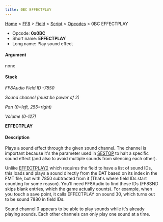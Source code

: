 ```yaml
---
title: 0BC EFFECTPLAY
---
```


[Home](../../../../Main%20Page.md) > [FF8](../../../../FF8.md) > [Field](../../../Field.md) > [Script](../../Script.md) > [Opcodes](../Opcodes.md) > 0BC EFFECTPLAY

-   Opcode: **0x0BC**
-   Short name: **EFFECTPLAY**
-   Long name: Play sound effect

#### Argument

none

#### Stack

  
*FF8Audio Field ID -7850*

*Sound channel (must be power of 2)*

*Pan (0=left, 255=right)*

*Volume (0-127)*

**EFFECTPLAY**

#### Description

Plays a sound effect through the given sound channel. The channel is
important because it's the parameter used in [SESTOP][] to halt a
specific sound effect (and also to avoid multiple sounds from silencing
each other).

Unlike [EFFECTPLAY2][] which requires the field to have a list of sound
IDs, this loads and plays a sound directly from the DAT based on its
index in the FMT file, but with 7850 subtracted from it (That's where
field IDs start counting for some reason). You'll need FF8Audio to find
these IDs (FF8SND skips blank entries, which the game actually counts).
For example, when you touch a save point, it calls EFFECTPLAY on sound
30, which turns out to be sound 7880 in field IDs.

Sound channel 0 appears to be able to play sounds while it's already
playing sounds. Each other channels can only play one sound at a time.

  [SESTOP]: 0CD%20SESTOP.md "wikilink"
  [EFFECTPLAY2]: 021%20EFFECTPLAY2.md "wikilink"
